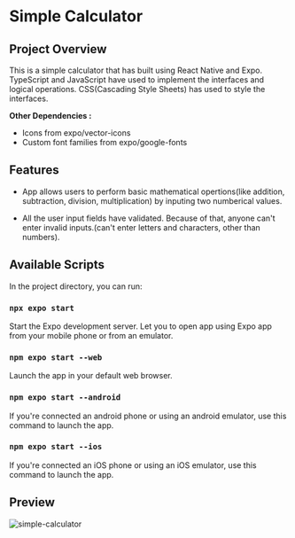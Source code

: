 # Simple Calculator

## Project Overview

This is a simple calculator that has built using React Native and Expo. TypeScript and JavaScript have used to implement the interfaces and logical operations. CSS(Cascading Style Sheets) has used to style the interfaces.

**Other Dependencies :**

- Icons from expo/vector-icons
- Custom font families from expo/google-fonts


## Features

-  App allows users to perform basic mathematical opertions(like addition, subtraction, division, multiplication) by inputing two numberical values.
  
-  All the user input fields have validated. Because of that, anyone can't enter invalid inputs.(can't enter letters and characters, other than numbers).

## Available Scripts

In the project directory, you can run:

### `npx expo start`

Start the Expo development server. Let you to open app using Expo app from your mobile phone or from an emulator. 

### `npm expo start --web`

Launch the app in your default web browser.

### `npm expo start --android`

If you're connected an android phone or using an android emulator, use this command to launch the app.

### `npm expo start --ios`

If you're connected an iOS phone or using an iOS emulator, use this command to launch the app.

## Preview

![simple-calculator](https://github.com/user-attachments/assets/ec4ff925-c03a-4cb2-902b-ba89196555a0)





